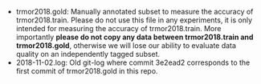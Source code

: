 * trmor2018.gold: Manually annotated subset to measure the accuracy of trmor2018.train.
  Please do not use this file in any experiments, it is only intended for measuring the
  accuracy of trmor2018.train. More importantly **please do not copy any data between
  trmor2018.train and trmor2018.gold**, otherwise we will lose our ability to evaluate data
  quality on an independently tagged subset.
* 2018-11-02.log: Old git-log where commit 3e2ead2 corresponds to the first commit of
  trmor2018.gold in this repo.
